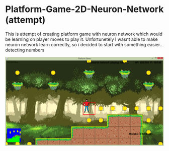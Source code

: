# Platform-Game-2D-Neuron-Network (attempt)
This is attempt of creating platform game with neuron network which would be learning on player moves to play it. Unfortunetely I wasnt able to make neuron network learn correctly, so i decided to start with something easier.. detecting numbers

![alt text](https://github.com/DehydratedWater/Platform-Game-2D-Neuron-Network-attempt-/blob/master/2Dgame1.png)
